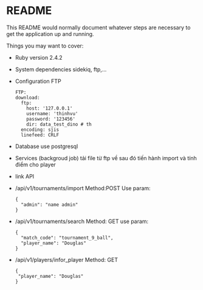 # README

This README would normally document whatever steps are necessary to get the
application up and running.

Things you may want to cover:

* Ruby version
  2.4.2
* System dependencies
  sidekiq, ftp,...
* Configuration FTP
  ```
  FTP:
  download:
    ftp:
      host: '127.0.0.1'
      username: 'thinhvu'
      password: '123456'
      dir: data_test_dino # th
    encoding: sjis
    linefeed: CRLF
  ```
* Database use
  postgresql
  
* Services (backgroud job)
  tải file từ ftp về sau đó tiến hành import và tính điểm cho player
* link API
- /api/v1/tournaments/import
  Method:POST
  Use param:
  ```
  {
	"admin": "name admin"
  }
  ```
- /api/v1/tournaments/search
  Method: GET
  use param:
  ```
  {
	"match_code": "tournament_9_ball",
	"player_name": "Douglas"
  }
  ```
- /api/v1/players/infor_player
  Method: GET
   ```
  {
  	"player_name": "Douglas"
  }
  ```
